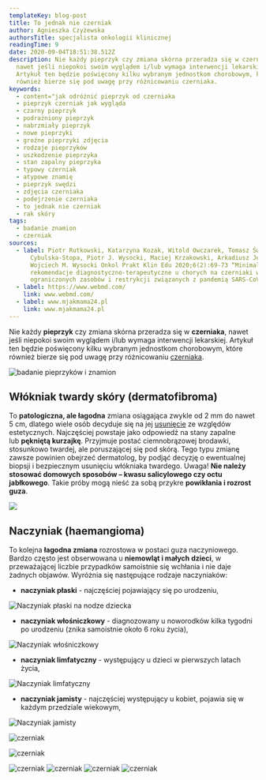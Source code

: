 ```yaml
---
templateKey: blog-post
title: To jednak nie czerniak
author: Agnieszka Czyżewska
authorsTitle: specjalista onkologii klinicznej
readingTime: 9
date: 2020-09-04T18:51:38.512Z
description: Nie każdy pieprzyk czy zmiana skórna przeradza się w czerniaka,
  nawet jeśli niepokoi swoim wyglądem i/lub wymaga interwencji lekarskiej.
  Artykuł ten będzie poświęcony kilku wybranym jednostkom chorobowym, które
  również bierze się pod uwagę przy różnicowaniu czerniaka.
keywords:
  - content="jak odróżnić pieprzyk od czerniaka
  - pieprzyk czerniak jak wygląda
  - czarny pieprzyk
  - podrażniony pieprzyk
  - nabrzmiały pieprzyk
  - nowe pieprzyki
  - groźne pieprzyki zdjęcia
  - rodzaje pieprzyków
  - uszkodzenie pieprzyka
  - stan zapalny pieprzyka
  - typowy czerniak
  - atypowe znamię
  - pieprzyk swędzi
  - zdjęcia czerniaka
  - podejrzenie czerniaka
  - to jednak nie czerniak
  - rak skóry
tags:
  - badanie znamion
  - czerniak
sources:
  - label: Piotr Rutkowski, Katarzyna Kozak, Witold Owczarek, Tomasz Świtaj, Bożena
      Cybulska-Stopa, Piotr J. Wysocki, Maciej Krzakowski, Arkadiusz Jeziorski,
      Wojciech M. Wysocki Onkol Prakt Klin Edu 2020;6(2):69-73 “Minimalne
      rekomendacje diagnostyczno-terapeutyczne u chorych na czerniaki w sytuacji
      ograniczonych zasobów i restrykcji związanych z pandemią SARS-CoV-2.”
  - label: https://www.webmd.com/
    link: www.webmd.com/
  - label: www.mjakmama24.pl
    link: www.mjakmama24.pl
---
```

Nie każdy **pieprzyk** czy zmiana skórna przeradza się w **czerniaka**, nawet jeśli niepokoi swoim wyglądem i/lub wymaga interwencji lekarskiej. Artykuł ten będzie poświęcony kilku wybranym jednostkom chorobowym, które również bierze się pod uwagę przy różnicowaniu [czerniaka](/czerniak "Czerniak").

![badanie pieprzyków i znamion](img/to-jednak-nie-czerniak0.jpg)

## Włókniak twardy skóry (dermatofibroma)

To **patologiczna, ale łagodna** zmiana osiągająca zwykle od 2 mm do nawet 5 cm, dlatego wiele osób decyduje się na jej [usunięcie](https://twojeznamiona.pl/chirurgiczne-usuwanie-znamion "Usuwanie Znanion") ze względów estetycznych. Najczęściej powstaje jako odpowiedź na stany zapalne lub **pękniętą kurzajkę**. Przyjmuje postać ciemnobrązowej brodawki, stosunkowo twardej, ale poruszającej się pod skórą. Tego typu zmianę zawsze powinien obejrzeć dermatolog, by podjąć decyzję o ewentualnej biopsji i bezpiecznym usunięciu włókniaka twardego. Uwaga! **Nie należy stosować domowych sposobów – kwasu salicylowego czy octu jabłkowego**. Takie próby mogą nieść za sobą przykre **powikłania i rozrost guza**.

![](img/to-jednak-nie-czerniak1.jpg)

## Naczyniak (haemangioma)

To kolejna **łagodna zmiana** rozrostowa w postaci guza naczyniowego. Bardzo często jest obserwowana u **niemowląt i małych dzieci**, w przeważającej liczbie przypadków samoistnie się wchłania i nie daje żadnych objawów. Wyróżnia się następujące rodzaje naczyniaków:

* **naczyniak płaski** - najczęściej pojawiający się po urodzeniu,

![Naczyniak płaski na nodze dziecka ](img/to-jednak-nie-czerniak2.jpg "Naczyniak płaski na nodze dziecka ")

* **naczyniak włośniczkowy** - diagnozowany u noworodków kilka tygodni po urodzeniu (znika samoistnie około 6 roku życia),

![Naczyniak włośniczkowy](img/to-jednak-nie-czerniak3.jpg "Naczyniak włośniczkowy")

* **naczyniak limfatyczny** - występujący u dzieci w pierwszych latach życia,

![Naczyniak limfatyczny](img/to-jednak-nie-czerniak4.jpg "Naczyniak limfatyczny")



* **naczyniak jamisty** - najczęściej występujący u kobiet, pojawia się w każdym przedziale wiekowym,

![Naczyniak jamisty](img/to-jednak-nie-czerniak5.jpg "Naczyniak jamisty")

![czerniak](img/to-jednak-nie-czerniak10.jpg "czerniak")

![czerniak](img/to-jednak-nie-czerniak11.jpg "czerniak")

![czerniak](img/to-jednak-nie-czerniak6.jpg "czerniak")
![czerniak](img/to-jednak-nie-czerniak7.jpg "czerniak")
![czerniak](img/to-jednak-nie-czerniak8.jpg "czerniak")
![czerniak](img/to-jednak-nie-czerniak9.jpg "czerniak")
